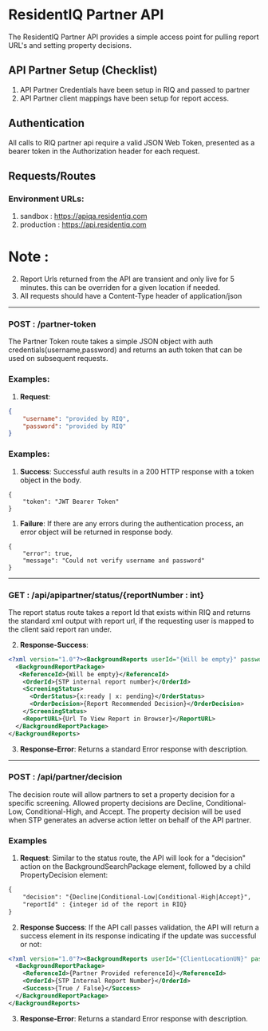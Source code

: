 # ResidentIQ Partner API

The ResidentIQ Partner API provides a simple access point for pulling report URL's and setting property decisions.

## API Partner Setup (Checklist)

1. API Partner Credentials have been setup in RIQ and passed to partner
2. API Partner client mappings have been setup for report access.

## Authentication

All calls to RIQ partner api require a valid JSON Web Token, presented as a bearer token in the Authorization header for each request.

## Requests/Routes

### Environment URLs:
1. sandbox : https://apiqa.residentiq.com
2. production : https://api.residentiq.com

# Note :
2. Report Urls returned from the API are transient and only live for 5 minutes. this can be overriden for a given location if needed.
3. All requests should have a Content-Type header of application/json

***
### POST : /partner-token
The Partner Token route takes a simple JSON object with auth credentials(username,password) and returns an auth token that can be used on subsequent requests.

### Examples:
1. **Request**: 
```JSON
{
    "username": "provided by RIQ",
    "password": "provided by RIQ"    
}
```

### Examples:
1. **Success**: Successful auth results in a 200 HTTP response with a token object in the body.
```
{
    "token": "JWT Bearer Token"
}
```

1. **Failure**: If there are any errors during the authentication process, an error object will be returned in response body.
```
{
    "error": true,
    "message": "Could not verify username and password"
}
```

***

### GET : /api/apipartner/status/{reportNumber : int}
The report status route takes a report Id that exists within RIQ and returns the standard xml output with report url, if the requesting user is mapped to the client said report ran under.

2. **Response-Success**: 
```xml
<?xml version="1.0"?><BackgroundReports userId="{Will be empty}" password="{Will be empty}">
  <BackgroundReportPackage>
   <ReferenceId>{Will be empty}</ReferenceId>
    <OrderId>{STP internal report number}</OrderId>
    <ScreeningStatus>
      <OrderStatus>{x:ready | x: pending}</OrderStatus>
      <OrderDecision>{Report Recommended Decision}</OrderDecision>
    </ScreeningStatus>
    <ReportURL>{Url To View Report in Browser}</ReportURL>
  </BackgroundReportPackage>
</BackgroundReports>
```
3. **Response-Error**: Returns a standard Error response with description.

***

### POST : /api/partner/decision
The decision route will allow partners to set a property decision for a specific screening. Allowed property decisions are Decline, Conditional-Low, Conditional-High, and Accept. The property decision will be used when STP generates an adverse action letter on behalf of the API partner.

### Examples
1. **Request**: Similar to the status route, the API will look for a "decision" action on the BackgroundSearchPackage element, followed by a child PropertyDecision element:
```xml
{
    "decision": "{Decline|Conditional-Low|Conditional-High|Accept}",
    "reportId" : {integer id of the report in RIQ}
}
```
2. **Response Success**: If the API call passes validation, the API will return a success element in its response indicating if the update was successful or not:
```xml
<?xml version="1.0"?><BackgroundReports userId="{ClientLocationUN}" password="{ClientLocationPW}">
  <BackgroundReportPackage>
    <ReferenceId>{Partner Provided referenceId}</ReferenceId>
    <OrderId>{STP Internal Report Number}</OrderId>
    <Success>{True / False}</Success>
  </BackgroundReportPackage>
</BackgroundReports>
```

3. **Response-Error**: Returns a standard Error response with description.
